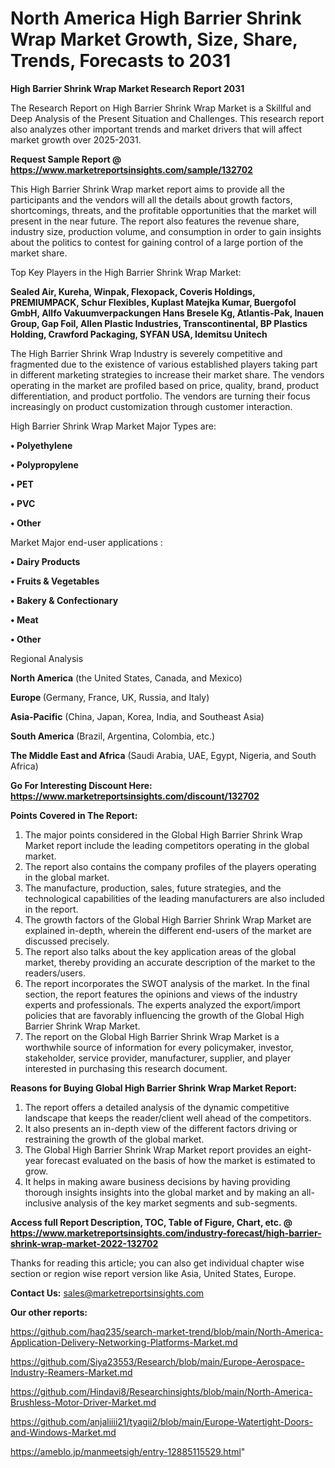 # North America High Barrier Shrink Wrap Market Growth, Size, Share, Trends, Forecasts to 2031

<strong>High Barrier Shrink Wrap Market Research Report 2031</strong>

The Research Report on High Barrier Shrink Wrap Market is a Skillful and Deep Analysis of the Present Situation and Challenges. This research report also analyzes other important trends and market drivers that will affect market growth over 2025-2031.

<strong>Request Sample Report @ <a href=https://www.marketreportsinsights.com/sample/132702>https://www.marketreportsinsights.com/sample/132702</a></strong>

This High Barrier Shrink Wrap market report aims to provide all the participants and the vendors will all the details about growth factors, shortcomings, threats, and the profitable opportunities that the market will present in the near future. The report also features the revenue share, industry size, production volume, and consumption in order to gain insights about the politics to contest for gaining control of a large portion of the market share.

Top Key Players in the High Barrier Shrink Wrap Market:

<strong>Sealed Air, Kureha, Winpak, Flexopack, Coveris Holdings, PREMIUMPACK, Schur Flexibles, Kuplast Matejka Kumar, Buergofol GmbH, Allfo Vakuumverpackungen Hans Bresele Kg, Atlantis-Pak, Inauen Group, Gap Foil, Allen Plastic Industries, Transcontinental, BP Plastics Holding, Crawford Packaging, SYFAN USA, Idemitsu Unitech</strong>

The High Barrier Shrink Wrap Industry is severely competitive and fragmented due to the existence of various established players taking part in different marketing strategies to increase their market share. The vendors operating in the market are profiled based on price, quality, brand, product differentiation, and product portfolio. The vendors are turning their focus increasingly on product customization through customer interaction.

High Barrier Shrink Wrap Market Major Types are:

<strong>• Polyethylene

• Polypropylene

• PET

• PVC

• Other</strong>

Market Major end-user applications :

<strong>• Dairy Products

• Fruits & Vegetables

• Bakery & Confectionary

• Meat

• Other</strong>

Regional Analysis

</u><strong><b>North America</b></strong> (the United States, Canada, and Mexico)

<strong><b>Europe </b></strong>(Germany, France, UK, Russia, and Italy)

<strong><b>Asia-Pacific</b></strong> (China, Japan, Korea, India, and Southeast Asia)

<strong><b>South America</b></strong> (Brazil, Argentina, Colombia, etc.)

<strong><b>The Middle East and Africa</b></strong> (Saudi Arabia, UAE, Egypt, Nigeria, and South Africa)

<strong>Go For Interesting Discount Here: <a href=https://www.marketreportsinsights.com/discount/132702>https://www.marketreportsinsights.com/discount/132702</a></strong>

<strong>Points Covered in The Report:</strong>
<ol>
  <li>The major points considered in the Global High Barrier Shrink Wrap Market report include the leading competitors operating in the global market.</li>
  <li>The report also contains the company profiles of the players operating in the global market.</li>
  <li>The manufacture, production, sales, future strategies, and the technological capabilities of the leading manufacturers are also included in the report.</li>
  <li>The growth factors of the Global High Barrier Shrink Wrap Market are explained in-depth, wherein the different end-users of the market are discussed precisely.</li>
  <li>The report also talks about the key application areas of the global market, thereby providing an accurate description of the market to the readers/users.</li>
  <li>The report incorporates the SWOT analysis of the market. In the final section, the report features the opinions and views of the industry experts and professionals. The experts analyzed the export/import policies that are favorably influencing the growth of the Global High Barrier Shrink Wrap Market.</li>
  <li>The report on the Global High Barrier Shrink Wrap Market is a worthwhile source of information for every policymaker, investor, stakeholder, service provider, manufacturer, supplier, and player interested in purchasing this research document.</li>
</ol>
<strong>Reasons for Buying Global High Barrier Shrink Wrap Market Report:</strong>

<ol>
  <li>The report offers a detailed analysis of the dynamic competitive landscape that keeps the reader/client well ahead of the competitors.</li>
  <li>It also presents an in-depth view of the different factors driving or restraining the growth of the global market.</li>
  <li>The Global High Barrier Shrink Wrap Market report provides an eight-year forecast evaluated on the basis of how the market is estimated to grow.</li>
  <li>It helps in making aware business decisions by having providing thorough insights insights into the global market and by making an all-inclusive analysis of the key market segments and sub-segments.</li>
</ol>
<strong>Access full Report Description, TOC, Table of Figure, Chart, etc. @ <a href=https://www.marketreportsinsights.com/industry-forecast/high-barrier-shrink-wrap-market-2022-132702>https://www.marketreportsinsights.com/industry-forecast/high-barrier-shrink-wrap-market-2022-132702</a></strong>


Thanks for reading this article; you can also get individual chapter wise section or region wise report version like Asia, United States, Europe.

<strong>Contact Us:</strong>
sales@marketreportsinsights.com

<strong>Our other reports:</strong>

<a href=https://github.com/haq235/search-market-trend/blob/main/North-America-Application-Delivery-Networking-Platforms-Market.md>https://github.com/haq235/search-market-trend/blob/main/North-America-Application-Delivery-Networking-Platforms-Market.md</a>

<a href=https://github.com/Siya23553/Research/blob/main/Europe-Aerospace-Industry-Reamers-Market.md>https://github.com/Siya23553/Research/blob/main/Europe-Aerospace-Industry-Reamers-Market.md</a>

<a href=https://github.com/Hindavi8/Researchinsights/blob/main/North-America-Brushless-Motor-Driver-Market.md>https://github.com/Hindavi8/Researchinsights/blob/main/North-America-Brushless-Motor-Driver-Market.md</a>

<a href=https://github.com/anjaliiii21/tyagii2/blob/main/Europe-Watertight-Doors-and-Windows-Market.md>https://github.com/anjaliiii21/tyagii2/blob/main/Europe-Watertight-Doors-and-Windows-Market.md</a>

<a href=https://ameblo.jp/manmeetsigh/entry-12885115529.html>https://ameblo.jp/manmeetsigh/entry-12885115529.html</a>"

